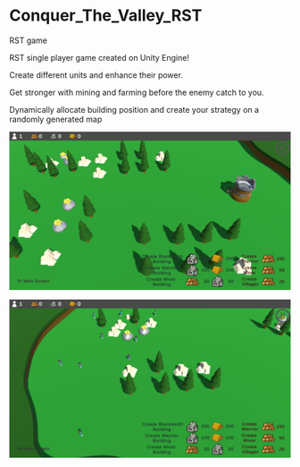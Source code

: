 # Conquer_The_Valley_RST
RST game

RST single player game created on Unity Engine!

Create different units and enhance their power.

Get stronger with mining and farming before the enemy catch to you.

Dynamically allocate building position and create your strategy on a randomly generated map

![alt text](https://github.com/giannOiko/Conquer_The_Valley_RST/blob/main/source_files/Picture1.png)


![alt text](https://github.com/giannOiko/Conquer_The_Valley_RST/blob/main/source_files/Picture2.png)
